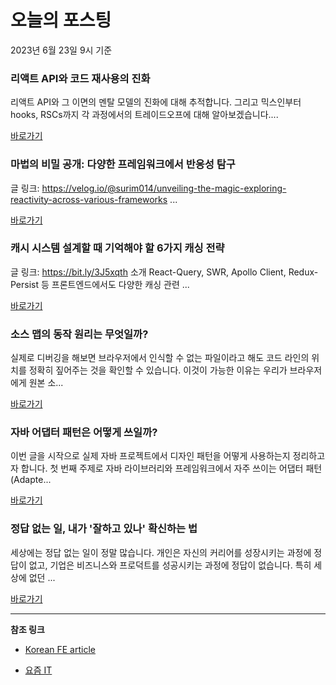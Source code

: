 # 오늘의 포스팅 
2023년 6월 23일 9시 기준 

###  리액트 API와 코드 재사용의 진화 

 리액트 API와 그 이면의 멘탈 모델의 진화에 대해 추적합니다. 그리고 믹스인부터 hooks, RSCs까지 각 과정에서의 트레이드오프에 대해 알아보겠습니다.... 

 [바로가기](undefined) 

###  마법의 비밀 공개: 다양한 프레임워크에서 반응성 탐구 

 글 링크: https://velog.io/@surim014/unveiling-the-magic-exploring-reactivity-across-various-frameworks ... 

 [바로가기](undefined) 

###  캐시 시스템 설계할 때 기억해야 할 6가지 캐싱 전략 

 글 링크: https://bit.ly/3J5xqth 소개 React-Query, SWR, Apollo Client, Redux-Persist 등 프론트엔드에서도 다양한 캐싱 관련 ... 

 [바로가기](undefined) 

### 소스 맵의 동작 원리는 무엇일까? 

 실제로 디버깅을 해보면 브라우저에서 인식할 수 없는 파일이라고 해도 코드 라인의 위치를 정확히 짚어주는 것을 확인할 수 있습니다. 이것이 가능한 이유는 우리가 브라우저에게 원본 소... 

 [바로가기](https://yozm.wishket.com/magazine/detail/2082/) 

### 자바 어댑터 패턴은 어떻게 쓰일까? 

 이번 글을 시작으로 실제 자바 프로젝트에서 디자인 패턴을 어떻게 사용하는지 정리하고자 합니다. 첫 번째 주제로 자바 라이브러리와 프레임워크에서 자주 쓰이는 어댑터 패턴(Adapte... 

 [바로가기](https://yozm.wishket.com/magazine/detail/2077/) 

### 정답 없는 일, 내가 '잘하고 있나' 확신하는 법 

 세상에는 정답 없는 일이 정말 많습니다. 개인은 자신의 커리어를 성장시키는 과정에 정답이 없고, 기업은 비즈니스와 프로덕트를 성공시키는 과정에 정답이 없습니다. 특히 세상에 없던 ... 

 [바로가기](https://yozm.wishket.com/magazine/detail/2076/) 

---

**참조 링크**

- [Korean FE article](https://kofearticle.substack.com) 

- [요즘 IT](https://yozm.wishket.com/magazine) 

